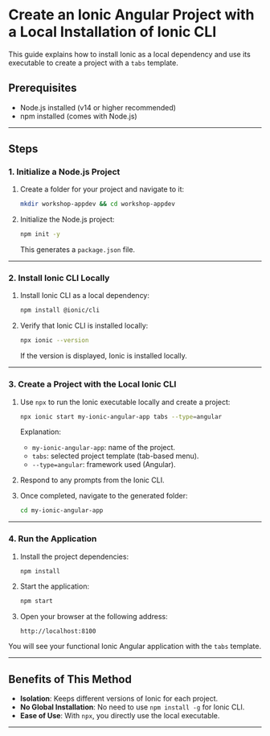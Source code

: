 # Create an Ionic Angular Project with a Local Installation of Ionic CLI

This guide explains how to install Ionic as a local dependency and use its executable to create a project with a `tabs` template.

## Prerequisites
- Node.js installed (v14 or higher recommended)
- npm installed (comes with Node.js)

---

## Steps

### 1. Initialize a Node.js Project

1. Create a folder for your project and navigate to it:
   ```bash
   mkdir workshop-appdev && cd workshop-appdev
   ```

2. Initialize the Node.js project:
   ```bash
   npm init -y
   ```
   This generates a `package.json` file.

---

### 2. Install Ionic CLI Locally

1. Install Ionic CLI as a local dependency:
   ```bash
   npm install @ionic/cli
   ```

2. Verify that Ionic CLI is installed locally:
   ```bash
   npx ionic --version
   ```
   If the version is displayed, Ionic is installed locally.

---

### 3. Create a Project with the Local Ionic CLI

1. Use `npx` to run the Ionic executable locally and create a project:
   ```bash
   npx ionic start my-ionic-angular-app tabs --type=angular
   ```

   Explanation:
   - `my-ionic-angular-app`: name of the project.
   - `tabs`: selected project template (tab-based menu).
   - `--type=angular`: framework used (Angular).

2. Respond to any prompts from the Ionic CLI.

3. Once completed, navigate to the generated folder:
   ```bash
   cd my-ionic-angular-app
   ```

---

### 4. Run the Application

1. Install the project dependencies:
   ```bash
   npm install
   ```

2. Start the application:
   ```bash
   npm start
   ```

3. Open your browser at the following address:
   ```
   http://localhost:8100
   ```

You will see your functional Ionic Angular application with the `tabs` template.

---

## Benefits of This Method
- **Isolation**: Keeps different versions of Ionic for each project.
- **No Global Installation**: No need to use `npm install -g` for Ionic CLI.
- **Ease of Use**: With `npx`, you directly use the local executable.

---
